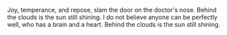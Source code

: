 Joy, temperance, and repose, slam the door on the doctor's nose.
Behind the clouds is the sun still shining.
I do not believe anyone can be perfectly well, who has a brain and a heart.
Behind the clouds is the sun still shining.
